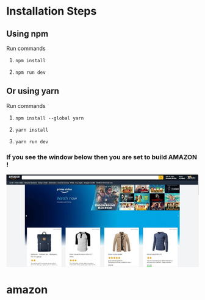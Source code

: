 # Installation Steps

## Using npm

Run commands

1. `npm install`

2. `npm run dev`

## Or using yarn

Run commands

1. `npm install --global yarn`

2. `yarn install`

3. `yarn run dev`

### If you see the window below then you are set to build AMAZON !

![Template Screenshot](TemplateScreenshot.jpg?raw=true "Template Screenshot")
# amazon
